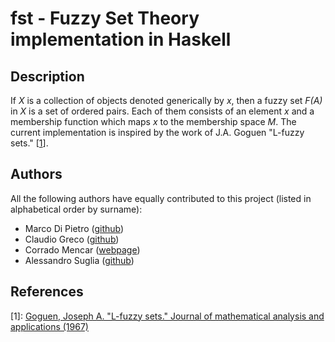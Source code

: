 # fst - Fuzzy Set Theory implementation in Haskell

## Description

If *X* is a collection of objects denoted generically by *x*, then a fuzzy set *F(A)* in *X* is a set of ordered pairs. Each of them consists of an element *x* and a membership function which maps *x* to the membership space *M*. The current implementation is inspired by the work of J.A. Goguen "L-fuzzy sets." [[1](#lfuzzysets)].

## Authors

All the following authors have equally contributed to this project (listed in alphabetical order by surname):

- Marco Di Pietro ([github](https://github.com/mdip))
- Claudio Greco ([github](https://github.com/claudiogreco))
- Corrado Mencar ([webpage](https://sites.google.com/site/cilabuniba/people/faculty/mencar))
- Alessandro Suglia ([github](https://github.com/aleSuglia))
 
## References
<a name="lfuzzysets">[1]:</a> [Goguen, Joseph A. "L-fuzzy sets." Journal of mathematical analysis and applications (1967)](http://www.sciencedirect.com/science/article/pii/0022247X67901898)
